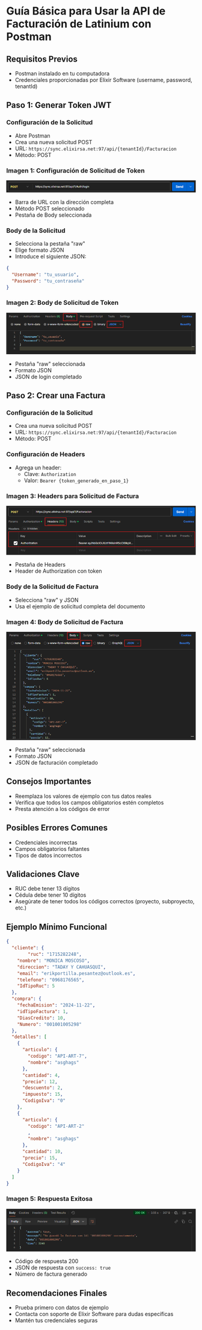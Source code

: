 ﻿# Guía Básica para Usar la API de Facturación de Latinium con Postman

## Requisitos Previos
- Postman instalado en tu computadora
- Credenciales proporcionadas por Elixir Software (username, password, tenantId)

## Paso 1: Generar Token JWT
### Configuración de la Solicitud
- Abre Postman
- Crea una nueva solicitud POST
- URL: `https://sync.elixirsa.net:97/api/{tenantId}/Facturacion`
- Método: POST

### Imagen 1: Configuración de Solicitud de Token
![Captura de pantalla de Postman mostrando](img/image1.png)
- Barra de URL con la dirección completa
- Método POST seleccionado
- Pestaña de Body seleccionada

### Body de la Solicitud
- Selecciona la pestaña "raw"
- Elige formato JSON
- Introduce el siguiente JSON:
```json
{
  "Username": "tu_usuario",
  "Password": "tu_contraseña"
}
```

### Imagen 2: Body de Solicitud de Token
![Captura de pantalla mostrando](img/image2a.png)
- Pestaña "raw" seleccionada
- Formato JSON
- JSON de login completado

## Paso 2: Crear una Factura
### Configuración de la Solicitud
- Crea una nueva solicitud POST
- URL: `https://sync.elixirsa.net:97/api/{tenantId}/Facturacion`
- Método: POST

### Configuración de Headers
- Agrega un header:
    - Clave: `Authorization`
    - Valor: `Bearer {token_generado_en_paso_1}`

### Imagen 3: Headers para Solicitud de Factura
![Captura de pantalla mostrando](img/image3a.png)
- Pestaña de Headers
- Header de Authorization con token

### Body de la Solicitud de Factura
- Selecciona "raw" y JSON
- Usa el ejemplo de solicitud completa del documento

### Imagen 4: Body de Solicitud de Factura
![Captura de pantalla mostrando](img/image4a.png)
- Pestaña "raw" seleccionada
- Formato JSON
- JSON de facturación completado

## Consejos Importantes
- Reemplaza los valores de ejemplo con tus datos reales
- Verifica que todos los campos obligatorios estén completos
- Presta atención a los códigos de error

## Posibles Errores Comunes
- Credenciales incorrectas
- Campos obligatorios faltantes
- Tipos de datos incorrectos

## Validaciones Clave
- RUC debe tener 13 dígitos
- Cédula debe tener 10 dígitos
- Asegúrate de tener todos los códigos correctos (proyecto, subproyecto, etc.)

## Ejemplo Mínimo Funcional
```json
{
  "cliente": {
        "ruc": "1715282248",
    "nombre": "MONICA MOSCOSO",
    "direccion": "TADAY Y CAHUASQUI",
    "email": "erikportilla.pesantez@outlook.es",
    "telefono": "0968176565",
    "IdTipoRuc": 5
  },
  "compra": {
    "fechaEmision": "2024-11-22",
    "idTipoFactura": 1,
    "DiasCredito": 10,
    "Numero": "001001005298"
  },
  "detalles": [
    {
      "articulo": {
        "codigo": "API-ART-7",
        "nombre": "asghags"
      },
      "cantidad": 4,
      "precio": 12,
      "descuento": 2,
      "impuesto": 15,
      "CodigoIva": "0"
    },
    {
      "articulo": {
        "codigo": "API-ART-2"
        ,
        "nombre": "asghags"
      },
      "cantidad": 10,
      "precio": 15,
      "CodigoIva": "4"
    }
  ]
}
```

### Imagen 5: Respuesta Exitosa
![Captura de pantalla mostrando](/img/image5.png)
- Código de respuesta 200
- JSON de respuesta con `success: true`
- Número de factura generado

## Recomendaciones Finales
- Prueba primero con datos de ejemplo
- Contacta con soporte de Elixir Software para dudas específicas
- Mantén tus credenciales seguras